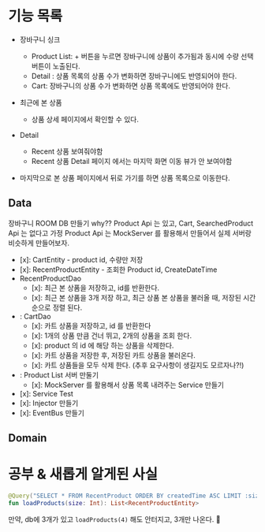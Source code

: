 # 기능 목록

- 장바구니 싱크
  - Product List: + 버튼을 누르면 장바구니에 상품이 추가됨과 동시에 수량 선택 버튼이 노출된다.
  - Detail : 상품 목록의 상품 수가 변화하면 장바구니에도 반영되어야 한다.
  - Cart: 장바구니의 상품 수가 변화하면 상품 목록에도 반영되어야 한다.
- 최근에 본 상품
  - 상품 상세 페이지에서 확인할 수 있다.

- Detail
  - Recent 상품 보여줘야함
  - Recent 상품 Detail 페이지 에서는 마지막 화면 이동 뷰가 안 보여야함
- 마지막으로 본 상품 페이지에서 뒤로 가기를 하면 상품 목록으로 이동한다.

## Data

장바구니 ROOM DB 만들기
why?? Product Api 는 있고, Cart, SearchedProduct Api 는 없다고 가정
Product Api 는 MockServer 를 활용해서 만들어서 실제 서버랑 비슷하게 만들어보자. 

- [x]: CartEntity - product id, 수량만 저장
- [x]: RecentProductEntity - 조회한 Product id, CreateDateTime
- RecentProductDao
  - [x]: 최근 본 상품을 저장하고, id를 반환한다.
  - [x]: 최근 본 상품을 3개 저장 하고, 최근 상품 본 상품을 불러올 때, 저장된 시간 순으로 정렬 된다.
- : CartDao
  - [x]: 카트 상품을 저장하고, id 를 반환한다
  - [x]: 1개의 상품 만큼 건너 뛰고, 2개의 상품을 조회 한다.
  - [x]: product 의 id 에 해당 하는 상품을 삭제한다.
  - [x]: 카트 상품을 저장한 후, 저장된 카트 상품을 불러온다.
  - [x]: 카트 상품들을 모두 삭제 한다. (추후 요구사항이 생길지도 모르자나?!)
- : Product List 서버 만둘기
  - [x]: MockServer 를 활용해서 상품 목록 내려주는 Service 만들기
- [x]: Service Test
- [x]: Injector 만들기
- [x]: EventBus 만들기
## Domain



# 공부 & 새롭게 알게된 사실

```kotlin
@Query("SELECT * FROM RecentProduct ORDER BY createdTime ASC LIMIT :size")
fun loadProducts(size: Int): List<RecentProductEntity>
```

만약, db에 3개가 있고 `loadProducts(4)` 해도 안터지고, 3개만 나온다. 🫢